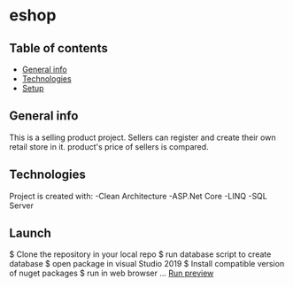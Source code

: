 # eshop

## Table of contents
* [General info](#general-info)
* [Technologies](#technologies)
* [Setup](#setup)

## General info
This is a selling product project. Sellers can register and create their own retail store in it.
product's price of sellers is compared. 
	
## Technologies
Project is created with:
-Clean Architecture 
 -ASP.Net Core
 -LINQ
 -SQL Server
	
## Launch
 $ Clone the repository in your local repo
 $ run database script to create database
 $ open package in visual Studio 2019
 $ Install compatible version of nuget packages
 $ run in web browser
 ...
[Run preview](./Help/Review.gif)
